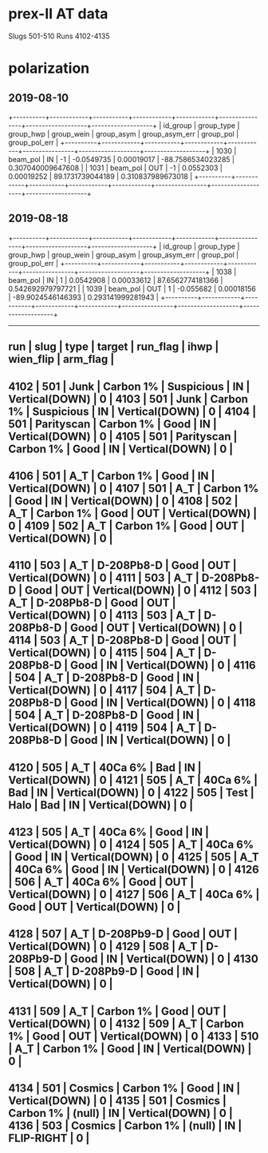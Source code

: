 # prex-II AT data
Slugs 501-510
Runs 4102-4135


# polarization
## 2019-08-10
+----------+------------+-----------+------------+------------+----------------+-------------------+-------------------+
| id_group | group_type | group_hwp | group_wein | group_asym | group_asym_err | group_pol         | group_pol_err     |
+----------+------------+-----------+------------+------------+----------------+-------------------+-------------------+
|     1030 | beam_pol   | IN        | -1         | -0.0549735 |     0.00019017 | -88.7586534023285 | 0.307040009647608 |
|     1031 | beam_pol   | OUT       | -1         |  0.0552303 |     0.00019252 |  89.1731739044189 | 0.310837989673018 |
+----------+------------+-----------+------------+------------+----------------+-------------------+-------------------+

## 2019-08-18
+----------+------------+-----------+------------+------------+----------------+-------------------+-------------------+
| id_group | group_type | group_hwp | group_wein | group_asym | group_asym_err | group_pol         | group_pol_err     |
+----------+------------+-----------+------------+------------+----------------+-------------------+-------------------+
|     1038 | beam_pol   | IN        | 1          |  0.0542908 |     0.00033612 |  87.6562774181366 | 0.542692979797721 |
|     1039 | beam_pol   | OUT       | 1          |  -0.055682 |     0.00018156 | -89.9024546146393 | 0.293141999281943 |
+----------+------------+-----------+------------+------------+----------------+-------------------+-------------------+



----------------------------------------------------------------------------------------
run  | slug | type        | target     | run_flag   | ihwp | wien_flip      | arm_flag | 
----------------------------------------------------------------------------------------
4102 | 501  | Junk        | Carbon 1%  | Suspicious | IN   | Vertical(DOWN) | 0        | 
4103 | 501  | Junk        | Carbon 1%  | Suspicious | IN   | Vertical(DOWN) | 0        | 
4104 | 501  | Parityscan  | Carbon 1%  | Good       | IN   | Vertical(DOWN) | 0        | 
4105 | 501  | Parityscan  | Carbon 1%  | Good       | IN   | Vertical(DOWN) | 0        | 
----------------------------------------------------------------------------------------
4106 | 501  | A_T         | Carbon 1%  | Good       | IN   | Vertical(DOWN) | 0        | 
4107 | 501  | A_T         | Carbon 1%  | Good       | IN   | Vertical(DOWN) | 0        | 
4108 | 502  | A_T         | Carbon 1%  | Good       | OUT  | Vertical(DOWN) | 0        | 
4109 | 502  | A_T         | Carbon 1%  | Good       | OUT  | Vertical(DOWN) | 0        | 
----------------------------------------------------------------------------------------
4110 | 503  | A_T         | D-208Pb8-D | Good       | OUT  | Vertical(DOWN) | 0        | 
4111 | 503  | A_T         | D-208Pb8-D | Good       | OUT  | Vertical(DOWN) | 0        | 
4112 | 503  | A_T         | D-208Pb8-D | Good       | OUT  | Vertical(DOWN) | 0        | 
4113 | 503  | A_T         | D-208Pb8-D | Good       | OUT  | Vertical(DOWN) | 0        | 
4114 | 503  | A_T         | D-208Pb8-D | Good       | OUT  | Vertical(DOWN) | 0        | 
4115 | 504  | A_T         | D-208Pb8-D | Good       | IN   | Vertical(DOWN) | 0        | 
4116 | 504  | A_T         | D-208Pb8-D | Good       | IN   | Vertical(DOWN) | 0        | 
4117 | 504  | A_T         | D-208Pb8-D | Good       | IN   | Vertical(DOWN) | 0        | 
4118 | 504  | A_T         | D-208Pb8-D | Good       | IN   | Vertical(DOWN) | 0        | 
4119 | 504  | A_T         | D-208Pb8-D | Good       | IN   | Vertical(DOWN) | 0        | 
----------------------------------------------------------------------------------------
4120 | 505  | A_T         | 40Ca 6%    | Bad        | IN   | Vertical(DOWN) | 0        | 
4121 | 505  | A_T         | 40Ca 6%    | Bad        | IN   | Vertical(DOWN) | 0        | 
4122 | 505  | Test        | Halo       | Bad        | IN   | Vertical(DOWN) | 0        | 
----------------------------------------------------------------------------------------
4123 | 505  | A_T         | 40Ca 6%    | Good       | IN   | Vertical(DOWN) | 0        | 
4124 | 505  | A_T         | 40Ca 6%    | Good       | IN   | Vertical(DOWN) | 0        | 
4125 | 505  | A_T         | 40Ca 6%    | Good       | IN   | Vertical(DOWN) | 0        | 
4126 | 506  | A_T         | 40Ca 6%    | Good       | OUT  | Vertical(DOWN) | 0        | 
4127 | 506  | A_T         | 40Ca 6%    | Good       | OUT  | Vertical(DOWN) | 0        | 
----------------------------------------------------------------------------------------
4128 | 507  | A_T         | D-208Pb9-D | Good       | OUT  | Vertical(DOWN) | 0        | 
4129 | 508  | A_T         | D-208Pb9-D | Good       | IN   | Vertical(DOWN) | 0        | 
4130 | 508  | A_T         | D-208Pb9-D | Good       | IN   | Vertical(DOWN) | 0        | 
----------------------------------------------------------------------------------------
4131 | 509  | A_T         | Carbon 1%  | Good       | OUT  | Vertical(DOWN) | 0        | 
4132 | 509  | A_T         | Carbon 1%  | Good       | OUT  | Vertical(DOWN) | 0        | 
4133 | 510  | A_T         | Carbon 1%  | Good       | IN   | Vertical(DOWN) | 0        | 
----------------------------------------------------------------------------------------
4134 | 501  | Cosmics     | Carbon 1%  | Good       | IN   | Vertical(DOWN) | 0        | 
4135 | 501  | Cosmics     | Carbon 1%  | (null)     | IN   | Vertical(DOWN) | 0        | 
4136 | 503  | Cosmics     | Carbon 1%  | (null)     | IN   | FLIP-RIGHT	    | 0        | 
----------------------------------------------------------------------------------------
